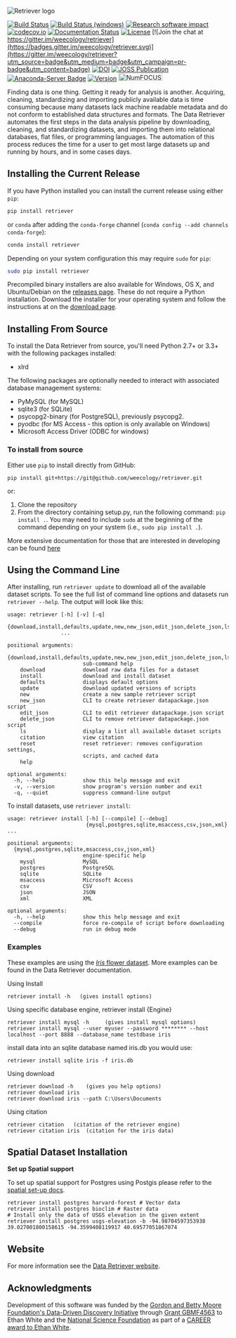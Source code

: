 ![Retriever logo](http://i.imgur.com/se7TtrK.png)


[![Build Status](https://travis-ci.org/weecology/retriever.svg?branch=master)](https://travis-ci.org/weecology/retriever)
[![Build Status (windows)](https://ci.appveyor.com/api/projects/status/qetgo4jxa5769qtb/branch/master?svg=true)](https://ci.appveyor.com/project/ethanwhite/retriever/branch/master)
[![Research software impact](http://depsy.org/api/package/pypi/retriever/badge.svg)](http://depsy.org/package/python/retriever)
[![codecov.io](https://codecov.io/github/weecology/retriever/coverage.svg?branch=master)](https://codecov.io/github/weecology/retriever?branch=master)
[![Documentation Status](https://readthedocs.org/projects/retriever/badge/?version=latest)](http://retriever.readthedocs.io/en/latest/?badge=latest)
[![License](http://img.shields.io/badge/license-MIT-blue.svg)](https://raw.githubusercontent.com/weecology/retriever/master/LICENSE)
[![Join the chat at https://gitter.im/weecology/retriever](https://badges.gitter.im/weecology/retriever.svg)](https://gitter.im/weecology/retriever?utm_source=badge&utm_medium=badge&utm_campaign=pr-badge&utm_content=badge)
[![DOI](https://zenodo.org/badge/DOI/10.5281/zenodo.1038272.svg)](https://doi.org/10.5281/zenodo.1038272)
[![JOSS Publication](http://joss.theoj.org/papers/10.21105/joss.00451/status.svg)](https://doi.org/10.21105/joss.00451)
[![Anaconda-Server Badge](https://anaconda.org/conda-forge/retriever/badges/version.svg)](https://anaconda.org/conda-forge/retriever)
[![Version](https://img.shields.io/pypi/v/retriever.svg)](https://pypi.python.org/pypi/retriever)
<a href="https://numfocus.org/sponsored-projects">
<img alt="NumFOCUS"
   src="https://i0.wp.com/numfocus.org/wp-content/uploads/2019/06/AffiliatedProject.png" width="100" height="18">
</a>

Finding data is one thing. Getting it ready for analysis is another. Acquiring,
cleaning, standardizing and importing publicly available data is time consuming
because many datasets lack machine readable metadata and do not conform to
established data structures and formats. The Data Retriever automates the first
steps in the data analysis pipeline by downloading, cleaning, and standardizing
datasets, and importing them into relational databases, flat files, or
programming languages. The automation of this process reduces the time for a
user to get most large datasets up and running by hours, and in some cases days.

## Installing the Current Release

If you have Python installed you can install the current release using either `pip`:

```bash
pip install retriever
```

or `conda` after adding the `conda-forge` channel (`conda config --add channels conda-forge`):

```bash
conda install retriever
```

Depending on your system configuration this may require `sudo` for `pip`:

```bash
sudo pip install retriever
```

Precompiled binary installers are also available for Windows, OS X, and
Ubuntu/Debian on
the [releases page](https://github.com/weecology/retriever/releases). These do
not require a Python installation. Download the installer for your operating
system and follow the instructions at on
the [download page](http://www.data-retriever.org/download.html).


Installing From Source
----------------------

To install the Data Retriever from source, you'll need Python 2.7+ or 3.3+ with the following packages installed:

* xlrd

The following packages are optionally needed to interact with associated
database management systems:

* PyMySQL (for MySQL)
* sqlite3 (for SQLite)
* psycopg2-binary (for PostgreSQL), previously psycopg2.
* pyodbc (for MS Access - this option is only available on Windows)
* Microsoft Access Driver (ODBC for windows)

### To install from source

Either use `pip` to install directly from GitHub:

```shell
pip install git+https://git@github.com/weecology/retriever.git
```

or:

1. Clone the repository
2. From the directory containing setup.py, run the following command: `pip
   install .`. You may need to include `sudo` at the beginning of the
   command depending on your system (i.e., `sudo pip install .`).

More extensive documentation for those that are interested in developing can be found [here](http://retriever.readthedocs.io/en/latest/?badge=latest)

Using the Command Line
----------------------
After installing, run `retriever update` to download all of the available dataset scripts.
To see the full list of command line options and datasets run `retriever --help`.
The output will look like this:

```shell
usage: retriever [-h] [-v] [-q]
                 {download,install,defaults,update,new,new_json,edit_json,delete_json,ls,citation,reset,help}
                 ...

positional arguments:
  {download,install,defaults,update,new,new_json,edit_json,delete_json,ls,citation,reset,help}
                        sub-command help
    download            download raw data files for a dataset
    install             download and install dataset
    defaults            displays default options
    update              download updated versions of scripts
    new                 create a new sample retriever script
    new_json            CLI to create retriever datapackage.json script
    edit_json           CLI to edit retriever datapackage.json script
    delete_json         CLI to remove retriever datapackage.json script
    ls                  display a list all available dataset scripts
    citation            view citation
    reset               reset retriever: removes configuration settings,
                        scripts, and cached data
    help

optional arguments:
  -h, --help            show this help message and exit
  -v, --version         show program's version number and exit
  -q, --quiet           suppress command-line output
```

To install datasets, use `retriever install`:

```shell
usage: retriever install [-h] [--compile] [--debug]
                         {mysql,postgres,sqlite,msaccess,csv,json,xml} ...

positional arguments:
  {mysql,postgres,sqlite,msaccess,csv,json,xml}
                        engine-specific help
    mysql               MySQL
    postgres            PostgreSQL
    sqlite              SQLite
    msaccess            Microsoft Access
    csv                 CSV
    json                JSON
    xml                 XML

optional arguments:
  -h, --help            show this help message and exit
  --compile             force re-compile of script before downloading
  --debug               run in debug mode
```


### Examples

These examples are using the [*Iris* flower dataset](https://en.wikipedia.org/wiki/Iris_flower_data_set).
More examples can be found in the Data Retriever documentation.

Using Install

```shell
retriever install -h   (gives install options)
```

Using specific database engine, retriever install {Engine}

```shell
retriever install mysql -h     (gives install mysql options)
retriever install mysql --user myuser --password ******** --host localhost --port 8888 --database_name testdbase iris
```
install data into an sqlite database named iris.db you would use:

```shell
retriever install sqlite iris -f iris.db
```

Using download

```shell
retriever download -h    (gives you help options)
retriever download iris
retriever download iris --path C:\Users\Documents
```

Using citation

```shell
retriever citation   (citation of the retriever engine)
retriever citation iris  (citation for the iris data)
```

Spatial Dataset Installation
----------------------------

**Set up Spatial support**

To set up spatial support for Postgres using Postgis please
refer to the [spatial set-up docs](https://retriever.readthedocs.io/en/latest/spatial_dbms.html).

```shell
retriever install postgres harvard-forest # Vector data
retriever install postgres bioclim # Raster data
# Install only the data of USGS elevation in the given extent
retriever install postgres usgs-elevation -b -94.98704597353938 39.027001800158615 -94.3599408119917 40.69577051867074

```

Website
-------

For more information see the
[Data Retriever website](http://www.data-retriever.org/).

Acknowledgments
---------------

Development of this software was funded by the [Gordon and Betty Moore
Foundation's Data-Driven Discovery
Initiative](https://www.moore.org/initiative-strategy-detail?initiativeId=data-driven-discovery) through
[Grant GBMF4563](http://www.moore.org/grants/list/GBMF4563) to Ethan White and
the [National Science Foundation](http://nsf.gov/) as part of a [CAREER award to
Ethan White](http://nsf.gov/awardsearch/showAward.do?AwardNumber=0953694).
